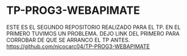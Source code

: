 # TP-PROG3-WEBAPIMATE
ESTE ES EL SEGUNDO REPOSITORIO REALIZADO PARA EL TP. EN EL PRIMERO TUVIMOS UN PROBLEMA. DEJO LINK DEL PRIMERO PARA CORROBAR DE QUE SE ARRANCO EL TP ANTES. https://github.com/nicocarc04/TP-PROG3-WEBAPIMATE
